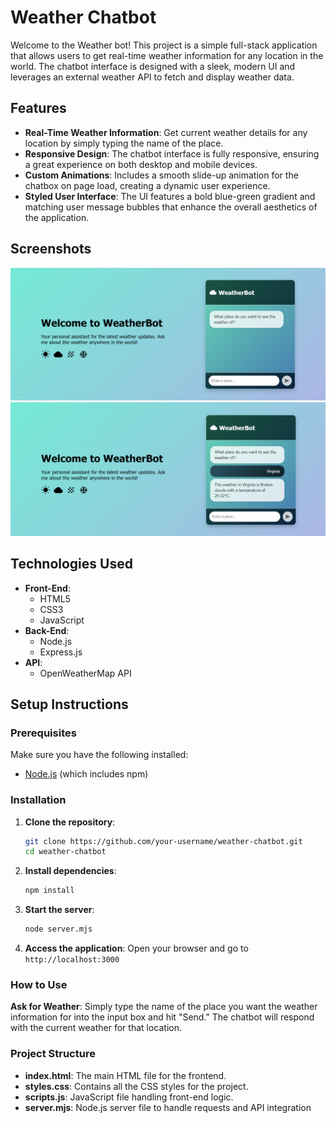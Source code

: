 # Weather Chatbot

Welcome to the Weather bot! This project is a simple full-stack application that allows users to get real-time weather information for any location in the world. The chatbot interface is designed with a sleek, modern UI and leverages an external weather API to fetch and display weather data.

## Features

- **Real-Time Weather Information**: Get current weather details for any location by simply typing the name of the place.
- **Responsive Design**: The chatbot interface is fully responsive, ensuring a great experience on both desktop and mobile devices.
- **Custom Animations**: Includes a smooth slide-up animation for the chatbox on page load, creating a dynamic user experience.
- **Styled User Interface**: The UI features a bold blue-green gradient and matching user message bubbles that enhance the overall aesthetics of the application.

## Screenshots

![Chatbot Interface](assets/ss.png)
![Chatbot Interface](assets/ss2.png)

## Technologies Used

- **Front-End**:
  - HTML5
  - CSS3
  - JavaScript
- **Back-End**:
  - Node.js
  - Express.js
- **API**:
  - OpenWeatherMap API

## Setup Instructions

### Prerequisites

Make sure you have the following installed:

- [Node.js](https://nodejs.org/) (which includes npm)

### Installation

1. **Clone the repository**:
   ```bash
   git clone https://github.com/your-username/weather-chatbot.git
   cd weather-chatbot

2. **Install dependencies**:
   ```bash
   npm install

3. **Start the server**:
   ```bash
   node server.mjs

3. **Access the application**:
Open your browser and go to `http://localhost:3000`

### How to Use

**Ask for Weather**: Simply type the name of the place you want the weather information for into the input box and hit "Send." The chatbot will respond with the current weather for that location.

### Project Structure

- **index.html**: The main HTML file for the frontend.
- **styles.css**: Contains all the CSS styles for the project.
- **scripts.js**: JavaScript file handling front-end logic.
- **server.mjs**: Node.js server file to handle requests and API integration